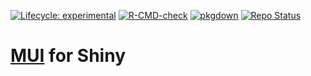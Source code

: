 
<!-- badges: start -->

[![Lifecycle:
experimental](https://img.shields.io/badge/lifecycle-experimental-orange.svg)](https://www.tidyverse.org/lifecycle/#experimental)
[![R-CMD-check](https://github.com/kalganem/shinymui/actions/workflows/R-CMD-check.yaml/badge.svg)](https://github.com/kalganem/shinymui/actions/workflows/R-CMD-check.yaml)
[![pkgdown](https://github.com/kalganem/shinymui/actions/workflows/pkgdown.yaml/badge.svg)](https://github.com/kalganem/shinymui/actions/workflows/pkgdown.yaml)
[![Repo
Status](https://www.repostatus.org/badges/latest/active.svg)](https://www.repostatus.org/#active)

<!-- badges: end -->

# [MUI](https://mui.com/ "MUI Webpage") for Shiny
